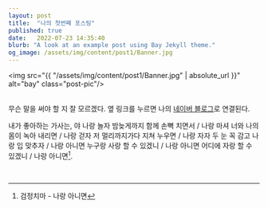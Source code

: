 ```yaml
---
layout: post
title:  "나의 첫번째 포스팅"
published: true
date:   2022-07-23 14:35:40
blurb: "A look at an example post using Bay Jekyll theme."
og_image: /assets/img/content/post1/Banner.jpg
---
```


<img src="{{ "/assets/img/content/post1/Banner.jpg" | absolute_url }}" alt="bay" class="post-pic"/>
<br />
<br />

무슨 말을 써야 할 지 잘 모르겠다.
옆 링크를 누르면 나의 [네이버 블로그](https://blog.naver.com/hello_dyal)로 연결된다.

내가 좋아하는 가사는, 
야 나랑 놀자 밤늦게까지 함께 손뼉 치면서 / 
나랑 마셔 너와 나의 몸이 녹아 내리면 /
나랑 걷자 저 멀리까지가다 지쳐 누우면 /
나랑 자자 두 눈 꼭 감고 나랑 입 맞추자 /
나랑 아니면 누구랑 사랑 할 수 있겠니 / 
나랑 아니면 어디에 자랑 할 수 있겠니 /
나랑 아니면[^1].

<br />



[^1]: 검정치마 - 나랑 아니면
